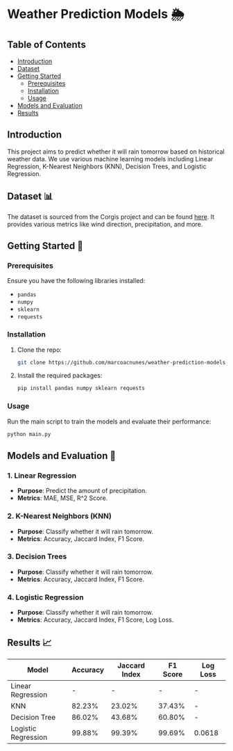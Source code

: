 # Weather Prediction Models 🌦️

## Table of Contents

- [Introduction](#introduction)
- [Dataset](#dataset)
- [Getting Started](#getting-started)
    - [Prerequisites](#prerequisites)
    - [Installation](#installation)
    - [Usage](#usage)
- [Models and Evaluation](#models-and-evaluation)
- [Results](#results)

## Introduction

This project aims to predict whether it will rain tomorrow based on historical weather data. We use various machine learning models including Linear Regression, K-Nearest Neighbors (KNN), Decision Trees, and Logistic Regression.

## Dataset 📊

The dataset is sourced from the Corgis project and can be found [here](https://corgis-edu.github.io/corgis/datasets/csv/weather/weather.csv). It provides various metrics like wind direction, precipitation, and more.

## Getting Started 🚀

### Prerequisites

Ensure you have the following libraries installed:
- `pandas`
- `numpy`
- `sklearn`
- `requests`

### Installation

1. Clone the repo:
   ```bash
   git clone https://github.com/marcoacnunes/weather-prediction-models.git
   ```
2. Install the required packages:
   ```bash
   pip install pandas numpy sklearn requests
   ```

### Usage

Run the main script to train the models and evaluate their performance:
```bash
python main.py
```

## Models and Evaluation 🤖

### 1. Linear Regression
- **Purpose**: Predict the amount of precipitation.
- **Metrics**: MAE, MSE, R^2 Score.

### 2. K-Nearest Neighbors (KNN)
- **Purpose**: Classify whether it will rain tomorrow.
- **Metrics**: Accuracy, Jaccard Index, F1 Score.

### 3. Decision Trees
- **Purpose**: Classify whether it will rain tomorrow.
- **Metrics**: Accuracy, Jaccard Index, F1 Score.

### 4. Logistic Regression
- **Purpose**: Classify whether it will rain tomorrow.
- **Metrics**: Accuracy, Jaccard Index, F1 Score, Log Loss.

## Results 📈

| Model               | Accuracy | Jaccard Index | F1 Score | Log Loss |
|---------------------|----------|---------------|----------|----------|
| Linear Regression   | -        | -             | -        | -        |
| KNN                 | 82.23%   | 23.02%        | 37.43%   | -        |
| Decision Tree       | 86.02%   | 43.68%        | 60.80%   | -        |
| Logistic Regression | 99.88%   | 99.39%        | 99.69%   | 0.0618   |

